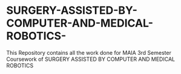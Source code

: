 # SURGERY-ASSISTED-BY-COMPUTER-AND-MEDICAL-ROBOTICS-
This Repository contains all the work done for MAIA 3rd Semester Coursework of SURGERY ASSISTED BY COMPUTER AND MEDICAL ROBOTICS 

